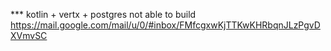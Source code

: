 *** kotlin + vertx + postgres
not able to build
https://mail.google.com/mail/u/0/#inbox/FMfcgxwKjTTKwKHRbqnJLzPgvDXVmvSC
